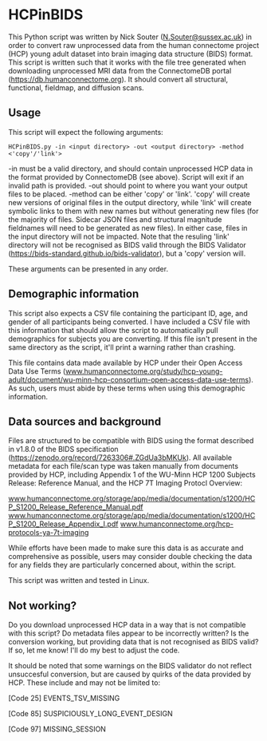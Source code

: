 # HCPinBIDS

This Python script was written by Nick Souter (N.Souter@sussex.ac.uk) in order to convert raw unprocessed data from the human connectome project (HCP) young adult dataset into brain imaging data structure (BIDS) format. 
This script is written such that it works with the file tree generated when downloading unprocessed MRI data from the ConnectomeDB portal (https://db.humanconnectome.org).
It should convert all structural, functional, fieldmap, and diffusion scans.

## Usage

This script will expect the following arguments:

```
HCPinBIDS.py -in <input directory> -out <output directory> -method <'copy'/'link'>
```
  
 -in must be a valid directory, and should contain unprocessed HCP data in the format provided by ConnectomeDB (see above). Script will exit if an invalid path is provided.
 -out should point to where you want your output files to be placed.
 -method can be either 'copy' or 'link'. 'copy' will create new versions of original files in the output directory, while 'link' will create symbolic links to them with new names but without generating new files 
 (for the majority of files. Sidecar JSON files and structural magnitude fieldnames will need to be generated as new files). In either case, files in the input directory will not be impacted.
 Note that the resuling 'link' directory will not be recognised as BIDS valid through the BIDS Validator (https://bids-standard.github.io/bids-validator), but a 'copy' version will.
 
 These arguments can be presented in any order.

## Demographic information

This script also expects a CSV file containing the participant ID, age, and gender of all participants being converted. I have included a CSV file with this information that should allow the
script to automatically pull demographics for subjects you are converting. If this file isn't present in the same directory as the script, it'll print a warning rather than crashing.

This file contains data made available by HCP under their Open Access Data Use Terms (www.humanconnectome.org/study/hcp-young-adult/document/wu-minn-hcp-consortium-open-access-data-use-terms).
As such, users must abide by these terms when using this demographic information.

## Data sources and background

Files are structured to be compatible with BIDS using the format described in v1.8.0 of the BIDS specification (https://zenodo.org/record/7263306#.ZGdUa3bMKUk). All available metadata for each file/scan
type was taken manually from documents provided by HCP, including Appendix 1 of the WU-Minn HCP 1200 Subjects Release: Reference Manual, and the HCP 7T Imaging Protocl Overview:

www.humanconnectome.org/storage/app/media/documentation/s1200/HCP_S1200_Release_Reference_Manual.pdf
www.humanconnectome.org/storage/app/media/documentation/s1200/HCP_S1200_Release_Appendix_I.pdf
www.humanconnectome.org/hcp-protocols-ya-7t-imaging

While efforts have been made to make sure this data is as accurate and comprehensive as possible, users may consider double checking the data for any fields they are particularly concerned about, within the script.

This script was written and tested in Linux.

## Not working?

Do you download unprocessed HCP data in a way that is not compatible with this script? Do metadata files appear to be incorrectly written? Is the conversion working, but providing data that is not recognised as BIDS valid?
If so, let me know! I'll do my best to adjust the code.

It should be noted that some warnings on the BIDS validator do not reflect unsuccesful conversion, but are caused by quirks of the data provided by HCP. These include and may not be limited to:

[Code 25] EVENTS_TSV_MISSING

[Code 85] SUSPICIOUSLY_LONG_EVENT_DESIGN

[Code 97] MISSING_SESSION
